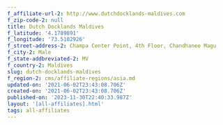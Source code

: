 ```yaml
---
f_affiliate-url-2: http://www.dutchdocklands-maldives.com
f_zip-code-2: null
title: Dutch Docklands Maldives
f_latitude: '4.1789891'
f_longitude: '73.5102926'
f_street-address-2: Champa Center Point, 4th Floor, Chandhanee Magu­
f_city-2: Male­
f_state-addbreviated-2: MV­
f_country-2: Maldives
slug: dutch-docklands-maldives
f_region-2: cms/affiliate-regions/asia.md
updated-on: '2021-06-02T23:43:08.706Z'
created-on: '2021-06-02T23:43:08.706Z'
published-on: '2023-11-30T22:40:33.987Z'
layout: '[all-affiliates].html'
tags: all-affiliates
---
```



